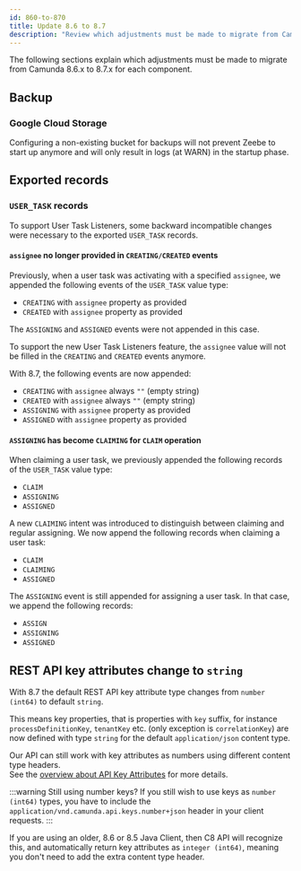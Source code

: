 ```yaml
---
id: 860-to-870
title: Update 8.6 to 8.7
description: "Review which adjustments must be made to migrate from Camunda 8.6.x to Camunda 8.7.0."
---
```


The following sections explain which adjustments must be made to migrate from Camunda 8.6.x to 8.7.x for each component.

## Backup

### Google Cloud Storage

Configuring a non-existing bucket for backups will not prevent Zeebe to start up anymore and will only result
in logs (at WARN) in the startup phase.

## Exported records

### `USER_TASK` records

To support User Task Listeners, some backward incompatible changes were necessary to the exported `USER_TASK` records.

#### `assignee` no longer provided in `CREATING/CREATED` events

Previously, when a user task was activating with a specified `assignee`,
we appended the following events of the `USER_TASK` value type:

- `CREATING` with `assignee` property as provided
- `CREATED` with `assignee` property as provided

The `ASSIGNING` and `ASSIGNED` events were not appended in this case.

To support the new User Task Listeners feature, the `assignee` value will not be filled in the `CREATING` and `CREATED` events anymore.

With 8.7, the following events are now appended:

- `CREATING` with `assignee` always `""` (empty string)
- `CREATED` with `assignee` always `""` (empty string)
- `ASSIGNING` with `assignee` property as provided
- `ASSIGNED` with `assignee` property as provided

#### `ASSIGNING` has become `CLAIMING` for `CLAIM` operation

When claiming a user task, we previously appended the following records of the `USER_TASK` value type:

- `CLAIM`
- `ASSIGNING`
- `ASSIGNED`

A new `CLAIMING` intent was introduced to distinguish between claiming and regular assigning.
We now append the following records when claiming a user task:

- `CLAIM`
- `CLAIMING`
- `ASSIGNED`

The `ASSIGNING` event is still appended for assigning a user task.
In that case, we append the following records:

- `ASSIGN`
- `ASSIGNING`
- `ASSIGNED`

## REST API key attributes change to `string`

With 8.7 the default REST API key attribute type changes from `number (int64)` to default `string`.

This means key properties, that is properties with `key` suffix, for instance `processDefinitionKey`, `tenantKey` etc.
(only exception is `correlationKey`) are now defined with type `string` for the default `application/json` content type.

Our API can still work with key attributes as numbers using different content type headers.  
See the [overview about API Key Attributes][camunda8-api-overview] for more details.

:::warning Still using number keys?
If you still wish to use keys as `number (int64)` types, you have to include the
`application/vnd.camunda.api.keys.number+json` header in your client requests.
:::

If you are using an older, 8.6 or 8.5 Java Client, then C8 API will recognize this, and automatically return key
attributes as `integer (int64)`, meaning you don't need to add the extra content type header.

[camunda8-api-overview]: /apis-tools/camunda-api-rest/camunda-api-rest-overview.md/#api-key-attributes
